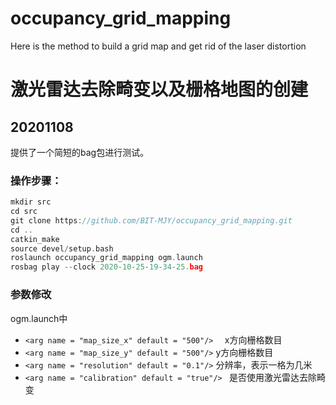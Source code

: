 # occupancy_grid_mapping
Here is the method to build a grid map and get rid of the laser distortion

# 激光雷达去除畸变以及栅格地图的创建

## 20201108 
  提供了一个简短的bag包进行测试。

### 操作步骤：

```cpp
mkdir src
cd src
git clone https://github.com/BIT-MJY/occupancy_grid_mapping.git 
cd ..
catkin_make
source devel/setup.bash
roslaunch occupancy_grid_mapping ogm.launch
rosbag play --clock 2020-10-25-19-34-25.bag
```

### 参数修改
ogm.launch中

* ```<arg name = "map_size_x" default = "500"/>  ```  x方向栅格数目
* ``` <arg name = "map_size_y" default = "500"/> ```  y方向栅格数目
* ``` <arg name = "resolution" default = "0.1"/> ```  分辨率，表示一格为几米
* ```<arg name = "calibration" default = "true"/> ``` 是否使用激光雷达去除畸变
